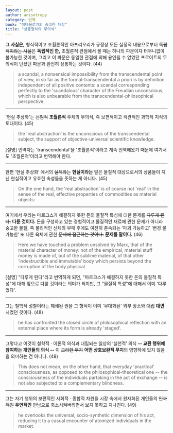 ```yaml
---
layout: post
author: anisotropy
category: 번역
book: "이데올로기의 숭고한 대상"
title: "상품형식의 무의식"
---
```


**그 사실은,** 형식적이고 초월론적인 아프리오리가 규정상 모든 실정적 내용으로부터 ~~독립적이라는 사실은~~ **독립적인 한,** 초월론적 관점에서 볼 때는 하나의 파문이자 터무니없이 불가능한 것이며, 그리고 이 파문은 동일한 관점에 의해 용인될 수 없었던 프로이트의 무의식이 던졌던 파문과 완전히 상통하는 것이다. (44)

> a scandal, a nonsensical impossibility from the transcendental point of view, in so far as the formal-transcendental a priori is by definition independent of all positive contents: a scandal corresponding perfectly to the 'scandalous' character of the Freudian unconscious, which is also unbearable from the transcendental-philosophical perspective.

___

'현실 추상화'는 ~~선험적~~ **초월론적** 주체의 무의식, 즉 보편적이고 객관적인 과학적 지식의 토대이다. (45)

> the 'real abstraction’ is the unconscious of the transcendental subject, the support of objective-universal scientific knowledge.

[설명] 번역자는 'transcendental'을 '초월론적'이라고 계속 번역해왔기 때문에 여기서도 '초월론적'이라고 번역해야 한다.

___


한편 ‘현실 추상화’ 에서의 ~~실제라는~~ **현실이라는** 말은 물질적 대상으로서의 상품들이 지닌 현실적이고 유효한 속성들을 뜻하는 게 아니다. (45)

> On the one hand, the 'real abstraction' is of course not 'real' in the sense of the real, effective properties of commodities as material objects:

___

여기에서 우리는 마르크스가 해결하지 못한 돈의 물질적 특성에 대한 문제를 ~~다루게 된다.~~ **다룬 것이다.** 돈을 구성하고 있는 경험적이고 물질적인 재료에 관한 문제가 아니라 숭고한 물질, 즉 물리적인 신체의 부패 후에도 여전히 존속되는 ‘파괴 가능하고’ ‘변경 불가능한’ 또 다른 육체에 관한 ~~문제에 접근하는 것이다.~~ **문제를 말이다.** (46)

> Here we have touched a problem unsolved by Marx, that of the material character of money: not of the empirical, material stuff money is made of, but of the sublime material, of that other ‘indestructible and immutable’ body which persists beyond the corruption of the body physical

[설명] "다루게 된다"라고 번역하게 되면, "마르크스가 해결하지 못한 돈의 물질적 특성"에 대해 앞으로 다룰 것이라는 의미가 되지만, 그 "물질적 특성"에 대해서 이미 '다루었다'.

___

그는 철학적 성찰이라는 폐쇄된 원을 그 형식이 이미 '무대화된' 외부 장소와 ~~대립~~ **대면**시켰던 것이다. (48)

> he has confronted the closed circle of philosophical reflection with an external place where its form is already 'staged'.

___

그렇다고 이것이 철학적 · 이론적 의식과 대립되는 일상의 ‘실천적’ 의식 **-- 교환 행위에 참여하는 개인들의 의식 --** 이 ~~그러한 무지~~ **어떤 상호보완적 무지**의 영향하에 있지 않음을 의미하는 건 아니다. (48)

> This does not mean, on the other hand, that everyday 'practical' consciousness, as opposed to the philosophical-theoretical one -- the consciousness of the individuals partaking in the act of exchange -- is not also subjected to a complementary blindness.

___

그는 자기 행위의 보편적인 사회적 · 종합적 차원을 시장 속에서 원자화된 개인들의 ~~인과적인~~ **우연적인** 만남으로 축소시켜버리면서 보지 못하고 지나친다. (49)

> he overlooks the universal, socio-synthetic dimension of his act, reducing it to a casual encounter of atomized individuals in the market.

